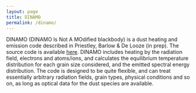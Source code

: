 ```yaml
---
layout: page
title: DINAMO
permalink: /dinamo/
---
```

DINAMO (DINAMO Is Not A MOdified blackbody) is a dust heating and emission code described in Priestley, Barlow & De Looze (in prep).
The source code is available [here](https://github.com/fpriestley/dinamo). DINAMO includes heating by the radiation field, electrons 
and atoms/ions, and calculates the equilibrium temperature distribution for each grain size considered, and the emitted spectral 
energy distribution. The code is designed to be quite flexible, and can treat essentially arbitrary radiation fields, grain 
types, physical conditions and so on, as long as optical data for the dust species are available.

